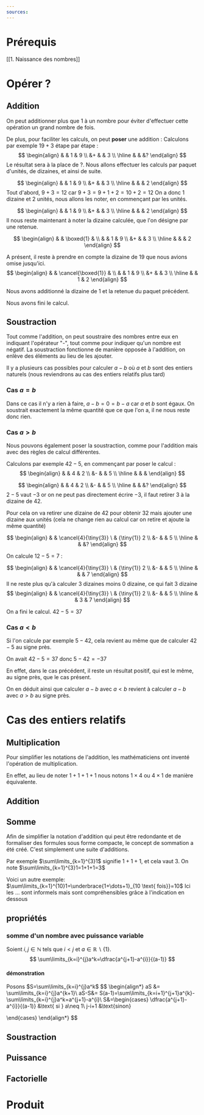 ```yaml
---
sources:
---
```

# Prérequis
[[1. Naissance des nombres]]
# Opérer ?
## Addition
On peut additionner plus que 1 à un nombre pour éviter d'effectuer cette opération un grand nombre de fois.

De plus, pour faciliter les calculs, on peut **poser** une addition :
Calculons par exemple $19+3$ étape par étape :
$$
\begin{align}
& & 1 & 9 \\
&+ & & 3 \\
\hline 
& & &?
\end{align}
$$
Le résultat sera à la place de $?$. Nous allons effectuer les calculs par paquet d'unités, de dizaines, et ainsi de suite.

$$
\begin{align}
& & 1 & 9 \\
&+ & & 3 \\
\hline 
& & & 2
\end{align}
$$
Tout d'abord, $9+3=12$ car $9+3=9+1+2=10+2=12$
On a donc 1 dizaine et 2 unités, nous allons les noter, en commençant par les unités.

$$
\begin{align}
& & 1 & 9 \\
&+ & & 3 \\
\hline 
& & & 2
\end{align}
$$
Il nous reste maintenant à noter la dizaine calculée, que l'on désigne par une retenue.

$$
\begin{align}
& & \boxed{1} & \\
& & 1 & 9 \\
&+ & & 3 \\
\hline 
& & & 2
\end{align}
$$

A présent, il reste à prendre en compte la dizaine de 19 que nous avions omise jusqu'ici.
$$
\begin{align}
& & \cancel{\boxed{1}} & \\
& & 1 & 9 \\
&+ & & 3 \\
\hline 
& & 1 & 2
\end{align}
$$

Nous avons additionné la dizaine de 1 et la retenue du paquet précédent.

Nous avons fini le calcul.

## Soustraction
Tout comme l'addition, on peut soustraire des nombres entre eux en indiquant l'opérateur "-", tout comme pour indiquer qu'un nombre est négatif. La soustraction fonctionne de manière opposée à l'addition, on enlève des éléments au lieu de les ajouter.

Il y a plusieurs cas possibles pour calculer $a-b$ où $a$ et $b$ sont des entiers naturels (nous reviendrons au cas des entiers relatifs plus tard)
### Cas $a=b$
Dans ce cas il n'y a rien à faire, $a-b=0=b-a$ car $a$ et $b$ sont égaux. On soustrait exactement la même quantité que ce que l'on a, il ne nous reste donc rien.

### Cas $a>b$
Nous pouvons également poser la soustraction, comme pour l'addition mais avec des règles de calcul différentes.

Calculons par exemple $42-5$, en commençant par poser le calcul :
$$
\begin{align}
& & 4 & 2 \\
&- & & 5 \\
\hline 
& & &
\end{align}
$$

$$
\begin{align}
& & 4 & 2 \\
&- & & 5 \\
\hline 
& & &?
\end{align}
$$
$2-5$ vaut $-3$ or on ne peut pas directement écrire $-3$, il faut retirer 3 à la dizaine de 42.

Pour cela on va retirer une dizaine de 42 pour obtenir 32 mais ajouter une dizaine aux unités (cela ne change rien au calcul car on retire et ajoute la même quantité)

$$
\begin{align}
& & \cancel{4}{\tiny{3}} \ & {\tiny{1}} 2 \\
&- & & 5 \\
\hline 
& & &?
\end{align}
$$

On calcule $12-5=7$ :

$$
\begin{align}
& & \cancel{4}{\tiny{3}} \ & {\tiny{1}} 2 \\
&- & & 5 \\
\hline 
& & & 7
\end{align}
$$
Il ne reste plus qu'à calculer 3 dizaines moins 0 dizaine, ce qui fait 3 dizaine
$$
\begin{align}
& & \cancel{4}{\tiny{3}} \ & {\tiny{1}} 2 \\
&- & & 5 \\
\hline 
& & 3 & 7
\end{align}
$$

On a fini le calcul. $42-5=37$

### Cas $a<b$
Si l'on calcule par exemple $5 - 42$, cela revient au même que de calculer $42-5$ au signe près.

On avait $42-5=37$ donc $5-42=-37$

En effet, dans le cas précédent, il reste un résultat positif, qui est le même, au signe près, que le cas présent.

On en déduit ainsi que calculer $a-b$ avec $a<b$ revient à calculer $a-b$ avec $a>b$ au signe près.

# Cas des entiers relatifs


## Multiplication
Pour simplifier les notations de l'addition, les mathématiciens ont inventé l'opération de multiplication.

En effet, au lieu de noter $1+1+1+1$ nous notons $1\times 4$ ou $4\times 1$ de manière équivalente.

## Addition
## Somme
Afin de simplifier la notation d'addition qui peut être redondante et de formaliser des formules sous forme compacte, le concept de sommation a été créé. C'est simplement une suite d'additions.

Par exemple $\sum\limits_{k=1}^{3}1$ signifie $1+1+1$, et cela vaut $3$.
On note $\sum\limits_{k=1}^{3}1=1+1+1=3$

Voici un autre exemple: $\sum\limits_{k=1}^{10}1=\underbrace{1+\dots+1}_{10 \text{ fois}}=10$
Ici les $\dots$ sont informels mais sont compréhensibles grâce à l'indication en dessous
## propriétés
### somme d'un nombre avec puissance variable
Soient $i,j\in \mathbb{N}$ tels que $i<j$ et $a\in \mathbb{R}\backslash\{1\}$.
$$
\sum\limits_{k=i}^{j}a^k=\dfrac{a^{j+1}-a^{i}}{(a-1)}
$$
#### démonstration
Posons $S=\sum\limits_{k=i}^{j}a^k$
$$
\begin{align*}
aS &= \sum\limits_{k=i}^{j}a^{k+1}\\
aS-S&= S(a-1)=\sum\limits_{k=i+1}^{j+1}a^{k}-\sum\limits_{k=i}^{j}a^k=a^{j+1}-a^{i}\\
S&=\begin{cases}
\dfrac{a^{j+1}-a^{i}}{(a-1)} &\text{ si } a\neq 1\\
j-i+1 &\text{sinon}

\end{cases}
\end{align*}
$$
## Soustraction

## Puissance

## Factorielle
# Produit
